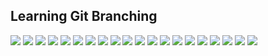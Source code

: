## Learning Git Branching

![](gitgame/1.png)
![](gitgame/2.png)
![](gitgame/3.png)
![](gitgame/4.png)
![](gitgame/6.png)
![](gitgame/7.png)
![](gitgame/8.png)
![](gitgame/9.png)
![](gitgame/10.png)
![](gitgame/11.png)
![](gitgame/12.png)
![](gitgame/13.png)
![](gitgame/14.png)
![](gitgame/18.png)
![](gitgame/15.png)
![](gitgame/16.png)
![](gitgame/git-2.png)
![](gitgame/git-3.png)
![](gitgame/git-4.png)
![](gitgame/git-8.png)
